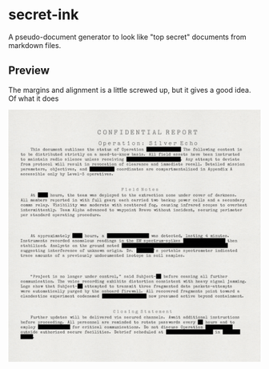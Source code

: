 # secret-ink
A pseudo-document generator to look like "top secret" documents from markdown files.

## Preview
The margins and alignment is a little screwed up, but it gives a good idea. Of what it does

![alt text](image.png)